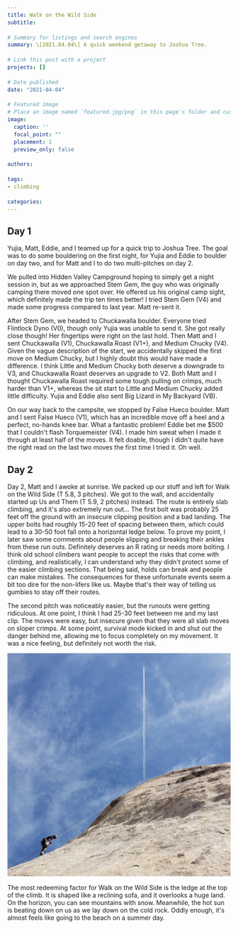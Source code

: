 ```yaml
---
title: Walk on the Wild Side
subtitle: 

# Summary for listings and search engines
summary: \[2021.04.04\] A quick weekend getaway to Joshua Tree.

# Link this post with a project
projects: []

# Date published
date: "2021-04-04"

# Featured image
# Place an image named `featured.jpg/png` in this page's folder and customize its options here.
image:
  caption: ''
  focal_point: ""
  placement: 1
  preview_only: false

authors:

tags:
- climbing

categories:
---
```


Day 1
--------
Yujia, Matt, Eddie, and I teamed up for a quick trip to Joshua Tree. The goal was to do some bouldering on the first night, for Yujia and Eddie to boulder on day two, and for Matt and I to do two multi-pitches on day 2.

We pulled into Hidden Valley Campground hoping to simply get a night session in, but as we approached Stem Gem, the guy who was originally camping there moved one spot over. He offered us his original camp sight, which definitely made the trip ten times better! I tried Stem Gem (V4) and made some progress compared to last year. Matt re-sent it.

After Stem Gem, we headed to Chuckawalla boulder. Everyone tried Flintlock Dyno (V0), though only Yujia was unable to send it. She got really close though! Her fingertips were right on the last hold. Then Matt and I sent Chuckawalla (V1), Chuckawalla Roast (V1+), and Medium Chucky (V4). Given the vague description of the start, we accidentally skipped the first move on Medium Chucky, but I highly doubt this would have made a difference. I think Little and Medium Chucky both deserve a downgrade to V3, and Chuckawalla Roast deserves an upgrade to V2. Both Matt and I thought Chuckawalla Roast required some tough pulling on crimps, much harder than V1+, whereas the sit start to Little and Medium Chucky added little difficulty. Yujia and Eddie also sent Big Lizard in My Backyard (VB).

On our way back to the campsite, we stopped by False Hueco boulder. Matt and I sent False Hueco (V1), which has an incredible move off a heel and a perfect, no-hands knee bar. What a fantastic problem! Eddie bet me $500 that I couldn't flash Torquemeister (V4). I made him sweat when I made it through at least half of the moves. It felt doable, though I didn't quite have the right read on the last two moves the first time I tried it. Oh well.

Day 2
-------
Day 2, Matt and I awoke at sunrise. We packed up our stuff and left for Walk on the Wild Side (T 5.8, 3 pitches). We got to the wall, and accidentally started up Us and Them (T 5.9, 2 pitches) instead. The route is entirely slab climbing, and it's also extremely run out... The first bolt was probably 25 feet off the ground with an insecure clipping position and a bad landing. The upper bolts had roughly 15-20 feet of spacing between them, which could lead to a 30-50 foot fall onto a horizontal ledge below. To prove my point, I later saw some comments about people slipping and breaking their ankles from these run outs. Definitely deserves an R rating or needs more bolting. I think old school climbers want people to accept the risks that come with climbing, and realistically, I can understand why they didn't protect some of the easier climbing sections. That being said, holds can break and people can make mistakes. The consequences for these unfortunate events seem a bit too dire for the non-lifers like us. Maybe that's their way of telling us gumbies to stay off their routes.

The second pitch was noticeably easier, but the runouts were getting ridiculous. At one point, I think I had 25-30 feet between me and my last clip. The moves were easy, but insecure given that they were all slab moves on sloper crimps. At some point, survival mode kicked in and shut out the danger behind me, allowing me to focus completely on my movement. It was a nice feeling, but definitely not worth the risk. 

![screen reader text](wotws-rappel.jpg "Walk on the Wild Size")

The most redeeming factor for Walk on the Wild Side is the ledge at the top of the climb. It is shaped like a reclining sofa, and it overlooks a huge land. On the horizon, you can see mountains with snow. Meanwhile, the hot sun is beating down on us as we lay down on the cold rock. Oddly enough, it's almost feels like going to the beach on a summer day. 